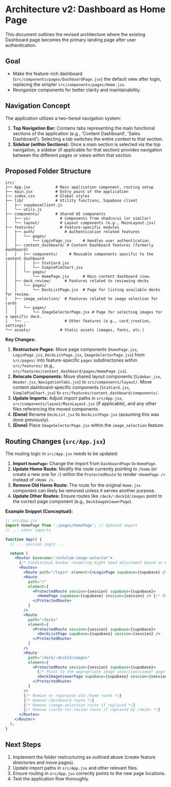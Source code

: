 # Architecture v2: Dashboard as Home Page

This document outlines the revised architecture where the existing Dashboard page becomes the primary landing page after user authentication.

## Goal

- Make the feature-rich dashboard (`src/components/pages/DashboardPage.jsx`) the default view after login, replacing the simpler `src/components/pages/Home.jsx`.
- Reorganize components for better clarity and maintainability.

## Navigation Concept

The application utilizes a two-tiered navigation system:

1.  **Top Navigation Bar:** Contains tabs representing the main functional sections of the application (e.g., 'Content Dashboard', 'Sales Dashboard'). Selecting a tab switches the entire context to that section.
2.  **Sidebar (within Sections):** Once a main section is selected via the top navigation, a sidebar (if applicable for that section) provides navigation between the different pages or views *within* that section.

## Proposed Folder Structure
```plaintext
src/
├── App.jsx           # Main application component, routing setup
├── main.jsx          # Entry point of the application
├── index.css         # Global styles
├── lib/              # Utility functions, Supabase client
│   ├── supabaseClient.js
│   └── utils.js
├── components/       # Shared UI components
│   ├── ui/             # Components from shadcn/ui (or similar)
│   └── layout/         # Layout components (e.g., MainLayout.jsx)
├── features/           # Feature-specific modules
│   ├── auth/             # Authentication related features
│   │   └── pages/
│   │       └── LoginPage.jsx     # Handles user authentication.
│   ├── content_dashboard/ # Content Dashboard features (formerly dashboard)
│   │   ├── components/     # Reusable components specific to the content dashboard
│   │   │   ├── StatCard.jsx
│   │   │   └── SimplePieChart.jsx
│   │   └── pages/
│   │       └── HomePage.jsx      # Main content dashboard view.
│   ├── deck_review/      # Features related to reviewing decks
│   │   └── pages/
│   │       └── DeckListPage.jsx  # Page for listing available decks for review.
│   ├── image_selection/  # Features related to image selection for cards
│   │   └── pages/
│   │       └── ImageSelectorPage.jsx # Page for selecting images for a specific deck.
│   └── ...               # Other features (e.g., card_creation, settings)
└── assets/             # Static assets (images, fonts, etc.)
```

**Key Changes:**

1.  **Restructure Pages:** Move page components (`HomePage.jsx`, `LoginPage.jsx`, `DeckListPage.jsx`, `ImageSelectorPage.jsx`) from `src/pages/` into feature-specific `pages` subdirectories within `src/features/` (e.g., `src/features/content_dashboard/pages/HomePage.jsx`).
2.  **Relocate Components:** Move shared layout components (`Sidebar.jsx`, `Header.jsx`, `NavigationTabs.jsx`) to `src/components/layout/`. Move content dashboard-specific components (`StatCard.jsx`, `SimplePieChart.jsx`) to `src/features/content_dashboard/components/`.
3.  **Update Imports:** Adjust import paths in `src/App.jsx`, `src/components/layout/MainLayout.jsx` (if applicable), and any other files referencing the moved components.
4.  **(Done)** Rename `DeckList.jsx` to `DeckListPage.jsx` (assuming this was done previously).
5.  **(Done)** Place `ImageSelectorPage.jsx` within the `image_selection` feature.

## Routing Changes (`src/App.jsx`)

The routing logic in `src/App.jsx` needs to be updated:

1.  **Import `HomePage`:** Change the import from `DashboardPage` to `HomePage`.
2.  **Update Home Route:** Modify the route currently pointing to `/home` (or create a new one for `/`) within the `ProtectedRoute` to render `<HomePage />` instead of `<Home />`.
3.  **Remove Old Home Route:** The route for the original `Home.jsx` component can likely be removed unless it serves another purpose.
4.  **Update Other Routes:** Ensure routes like `/deck/:deckId/images` point to the correct page component (e.g., `DeckImageViewerPage`).

**Example Snippet (Conceptual):**

```jsx
// src/App.jsx
import HomePage from './pages/HomePage'; // Updated import
// ... other imports

function App() {
  // ... session logic ...

  return (
    <Router basename="/ocholab-image-selector">
      {/* Conditional Navbar rendering might need adjustment based on HomePage layout */}
      <Routes>
        <Route path="/login" element={<LoginPage supabase={supabase} />} /> {/* Or keep Login component */}
        <Route
          path="/"
          element={
            <ProtectedRoute session={session} supabase={supabase}>
              <HomePage supabase={supabase} session={session} /> {/* Main route after login */}
            </ProtectedRoute>
          }
        />
        <Route
          path="/decks"
          element={
            <ProtectedRoute session={session} supabase={supabase}>
              <DeckListPage supabase={supabase} session={session} />
            </ProtectedRoute>
          }
        />
        <Route
          path="/deck/:deckId/images"
          element={
            <ProtectedRoute session={session} supabase={supabase}>
              {/* Point to the appropriate image selection/viewer page */}
              <DeckImageViewerPage supabase={supabase} session={session} />
            </ProtectedRoute>
          }
        />
        {/* Remove or repurpose old /home route */}
        {/* Remove /dashboard route */}
        {/* Remove /image-selection route if replaced */}
        {/* Remove /cards-for-review route if replaced by /decks */}
      </Routes>
    </Router>
  );
}
```

## Next Steps

1.  Implement the folder restructuring as outlined above (create feature directories and move pages).
2.  Update import paths in `src/App.jsx` and other relevant files.
3.  Ensure routing in `src/App.jsx` correctly points to the new page locations.
4.  Test the application flow thoroughly.
